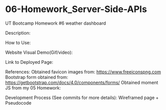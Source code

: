 # 06-Homework_Server-Side-APIs
UT Bootcamp Homework #6 weather dashboard

Description:


How to Use:


Website Visual Demo(Gif/video):


Link to Deployed Page:


References:
Obtained favicon images from: https://www.freeiconspng.com
Bootstrap form obtained from: https://getbootstrap.com/docs/4.0/components/forms/
Obtained moment JS from my 05 Homework: 


Development Process (See commits for more details):
Wireframed page + Pseudocode


